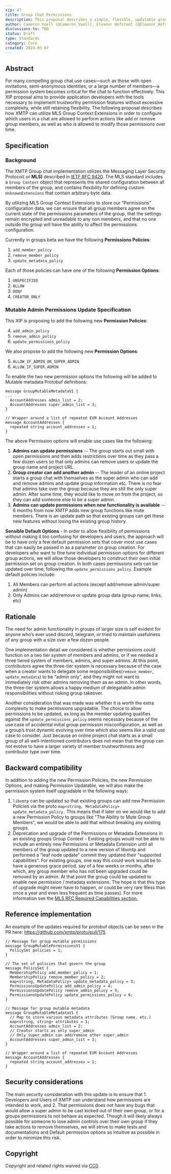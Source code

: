```yaml
---
xip: 47
title: Group Chat Permissions
description: This proposal describes a simple, flexible, updatable group chat permissions system.
author: Cameron Voell (@Cameron_Voell), Eleanor Hofstedt (@Eleanor_Hofstedt)
discussions-to: TBD
status: Draft
type: Standards
category: Core
created: 2024-05-07
---
```


## Abstract

For many compelling group chat use cases—such as those with open invitations, semi-anonymous identities, or a large number of members—a permission system becomes critical for the chat to function effectively. This XIP proposal aims to provide application developers with the tools necessary to implement trustworthy permission features without excessive complexity, while still retaining flexibility. The following proposal describes how XMTP can utilize MLS Group Context Extensions in order to configure which users in a chat are allowed to perform actions like add or remove group members, as well as who is allowed to modify those permissions over time.

## Specification

### Background

The XMTP Group chat implementation utilizes the Messaging Layer Security Protocol( or **MLS)** described in [IETF RFC 9420](https://www.rfc-editor.org/rfc/rfc9420.html). The MLS standard includes a `Group Context` object that represents the shared configuration between all members of the group, and contains flexibility for defining custom `UnknownExtensions` that contain arbitrary byte data. 

By utilizing MLS Group Context Extensions to store our “Permissions” configuration data, we can ensure that all group members agree on the current state of the permissions parameters of the group, that the settings remain encrypted and unreadable to any non members, and that no one outside the group will have the ability to affect the permissions configuration.

Currently in groups beta we have the following **Permissions Policies**:

1. `add_member_policy`
2. `remove_member_policy`
3. `update_metadata_policy`

Each of those policies can have one of the following **Permission Options**:

1. `UNSPECIFIED`
2. `ALLOW`
3. `DENY`
4. `CREATOR_ONLY`

### Mutable Admin Permissions Update Specification

This XIP is proposing to add the following new **Permission Policies**:

4. `add_admin_policy`
5. `remove_admin_policy`
6. `update_permissions_policy`

We also propose to add the following new **Permission Options**:

5. `ALLOW_IF_ADMIN_OR_SUPER_ADMIN`
6. `ALLOW_IF_SUPER_ADMIN`

To enable the two new permission options the following will be added to Mutable metadata Protobuf definitions:

```
message GroupMutableMetadataV1 {
...
  AccountAddresses admin_list = 2;
  AccountAddresses super_admin_list = 3;
}

// Wrapper around a list of repeated EVM Account Addresses
message AccountAddresses {
  repeated string account_addresses = 1;
}

```

The above Permission options will enable use cases like the following:

1. **Admins can update permissions** -- The group starts out small with open permissions and then adds restrictions over time as they pass a few dozen users so that only admins can remove users or update the group name and project URL. 
2. **Group creator can add another admin** -- The leader of an online project starts a group chat with themselves as the super admin who can add and remove admins and update group information etc. There is no fear that admins take over the group because they are still the only super admin. After some time, they would like to move on from the project, so they can add someone else to be a super admin. 
3. **Admins can update permissions when new functionality is available** -- 6 months from now XMTP adds new group functions like mute members. There is an update path so that existing groups can get these new features without losing the existing group history.

**Sensible Default Options** - In order to allow flexibility of permissions without making it too confusing for developers and users, the approach will be to have only a few default permission sets that cover most use cases that can easily be passed in as a parameter on group creation. For developers who want to fine tune individual permission options for different group actions, we will allow those developers to construct their own initial permission set on group creation. In both cases permissions sets can be updated over time, following the `update_permissions_policy`. Example default policies include:

1. All Members can perform all actions (except add/remove admin/super admin)
2. Only Admins can add/remove or update group data (group name, links, etc)

## Rationale

The need for admin functionality in groups of larger size is self evident for anyone who’s ever used discord, telegram, or tried to maintain usefulness of any group with a size over a few dozen people.

One implementation detail we considered is whether permissions could function on a two tier system of members and admins, or if we needed a three tiered system of members, admins, and super admins. At this point, contributors agree the three-tier system is necessary because of the case when a creator wants to delegate some responsibilities(`remove_member`, `update_metadata`) to be “admin only”, and they might not want to immediately risk other admins removing them as an admin. In other words, the three-tier system allows a happy medium of delegatable admin responsibilities without risking group takeover. 

Another consideration that was made was whether it is worth the extra complexity to make permissions upgradable. The choice to allow permissions to be updated, as long as the member updating qualifies against the `update_permissions_policy` seems necessary because of the use case of accidental initial group permission misconfiguration, as well as a group’s trust dynamic evolving over time which also seems like a valid use case to consider. Just because an online project chat starts as a small group of all well-intentioned contributors does not mean that the group can not evolve to have a larger variety of member trustworthiness and contributor type over time.

## Backward compatibility

In addition to adding the new Permission Policies, the new Permission Options, and making Permission Updatable, we will also make the permission system itself upgradable in the following ways:

1. `libxmtp` can be updated so that existing groups can add new Permission Policies via the proto `map<string, MetadataPolicy> update_metadata_policy.` This means that if later on we would like to add a new Permission Policy to groups like "The Ability to Mute Group Members", we would be able to add that without breaking any existing groups.
2. Deprecation and upgrade of the Permissions or Metadata Extensions in an existing groups Group Context - Existing groups would not be able to include an entirely new Permissions or Metadata Extension until all members of the group updated to a new version of libxmtp and performed a "leaf node update" commit they updated their "supported capabilities". For existing groups, one way this could work would be to have a generous grace period, say of a few weeks or months, after which, any group member who has not been upgraded could be removed by an admin. At that point the group could be updated to enable new permission / metadata extensions. The hope is that this type of upgrade might never have to happen, or could be very rare 9less than once a year and even less frequent as time passes). For more information see the [MLS RFC Required Capabilities section.](https://www.rfc-editor.org/rfc/rfc9420.html#name-required-capabilities)

## Reference implementation

An example of the updates required for protobuf objects can be seen in the PR here: https://github.com/xmtp/proto/pull/175

```solidity
// Message for group mutable permissions
message GroupMutablePermissionsV1 {
  PolicySet policies = 1;
}

// The set of policies that govern the group
message PolicySet {
  MembershipPolicy add_member_policy = 1;
  MembershipPolicy remove_member_policy = 2;
  map<string, MetadataPolicy> update_metadata_policy = 3;
  PermissionsUpdatePolicy add_admin_policy = 4;
  PermissionsUpdatePolicy remove_admin_policy = 5;
  PermissionsUpdatePolicy update_permissions_policy = 6;
}

// Message for group mutable metadata
message GroupMutableMetadataV1 {
  // Map to store various metadata attributes (Group name, etc.)
  map<string, string> attributes = 1;  
  AccountAddresses admin_list = 2;
  // Creator starts as only super_admin
  // Only super_admin can add/remove other super_admin
  AccountAddresses super_admin_list = 3;
}

// Wrapper around a list of repeated EVM Account Addresses
message AccountAddresses {
  repeated string account_addresses = 1;
}
```

## Security considerations

The main security consideration with this update is to ensure that 1. Developers and Users of XMTP can understand how permissions are intended to work, and 2. That permissions does not have any bugs that would allow a super admin to be cast kicked out of their own group, or for a groups permissions to not behave as expected. Though it will likely always possible for someone to lose admin controls over their own group if they take actions to remove themselves, we will strive to make tests and documentations and Default permission options as intuitive as possible in order to minimize this risk.

## Copyright

Copyright and related rights waived via [CC0](https://creativecommons.org/publicdomain/zero/1.0/).